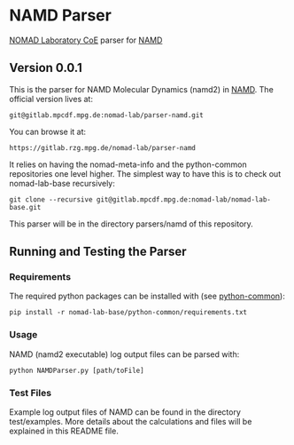 # NAMD Parser
[NOMAD Laboratory CoE](http://nomad-coe.eu) parser for [NAMD](http://www.ks.uiuc.edu/Research/namd/)
## Version 0.0.1

This is the parser for NAMD Molecular Dynamics (namd2) in [NAMD](http://www.ks.uiuc.edu/Research/namd/).
The official version lives at:

    git@gitlab.mpcdf.mpg.de:nomad-lab/parser-namd.git

You can browse it at:

    https://gitlab.rzg.mpg.de/nomad-lab/parser-namd

It relies on having the nomad-meta-info and the python-common repositories one level higher.
The simplest way to have this is to check out nomad-lab-base recursively:

    git clone --recursive git@gitlab.mpcdf.mpg.de:nomad-lab/nomad-lab-base.git

This parser will be in the directory parsers/namd of this repository.

## Running and Testing the Parser
### Requirements
The required python packages can be installed with (see [python-common](https://gitlab.rzg.mpg.de/nomad-lab/python-common)):

    pip install -r nomad-lab-base/python-common/requirements.txt

### Usage
NAMD (namd2 executable) log output files can be parsed with:

    python NAMDParser.py [path/toFile]

### Test Files
Example log output files of NAMD can be found in the directory test/examples.
More details about the calculations and files will be explained in this README file.

